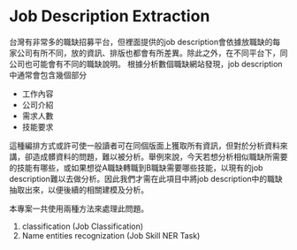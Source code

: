 # Job Description Extraction

台灣有非常多的職缺招募平台，但裡面提供的job description會依據放職缺的每家公司有所不同，放的資訊、排版也都會有所差異。除此之外，在不同平台下，同公司也可能會有不同的職缺說明。
根據分析數個職缺網站發現，job description中通常會包含幾個部分
* 工作內容
* 公司介紹
* 需求人數
* 技能要求

這種編排方式或許可使一般讀者可在同個版面上獲取所有資訊，但對於分析資料來講，卻造成髒資料的問題，難以被分析。舉例來說，今天若想分析相似職缺所需要的技能有哪些，或如果想從A職缺轉職到B職缺需要哪些技能，以現有的job description難以去做分析。因此我們才需在此項目中將job description中的職缺抽取出來，以便後續的相關建模及分析。

本專案一共使用兩種方法來處理此問題。
1. classification (Job Classification)
2. Name entities recognization (Job Skill NER Task)

